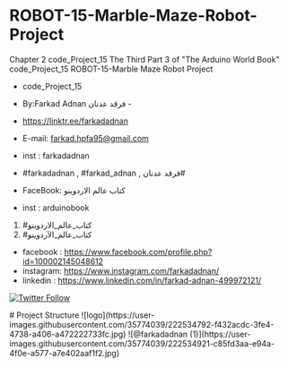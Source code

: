 # ROBOT-15-Marble-Maze-Robot-Project
Chapter 2 code_Project_15 The Third Part 3 of "The Arduino World Book" code_Project_15 ROBOT-15-Marble Maze Robot Project
- code_Project_15

-  By:Farkad Adnan فرقد عدنان -
- https://linktr.ee/farkadadnan

 - E-mail: farkad.hpfa95@gmail.com 
- inst : farkadadnan 
- #farkadadnan , #farkad_adnan , فرقد عدنان# 
- FaceBook: كتاب عالم الاردوينو 
- inst : arduinobook
1. #كتاب_عالم_الاردوينو
2. #كتاب_عالم_الآردوينو 

* facebook : https://www.facebook.com/profile.php?id=100002145048612
* instagram:  https://www.instagram.com/farkadadnan/
* linkedin : https://www.linkedin.com/in/farkad-adnan-499972121/

 <p>
 <a href='https://mobile.twitter.com/farkadadnan'>
        <img alt="Twitter Follow" src="https://img.shields.io/twitter/follow/farkadadnan?label=%40farkadadnan&style=social" alt='Twitter' align="center"/>
    </a>
</p>
# Project Structure
![logo](https://user-images.githubusercontent.com/35774039/222534792-f432acdc-3fe4-4738-a406-a472222733fc.jpg)
![@farkadadnan (1)](https://user-images.githubusercontent.com/35774039/222534921-c85fd3aa-e94a-4f0e-a577-a7e402aaf1f2.jpg)
